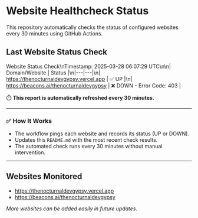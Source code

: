 # Website Healthcheck Status

This repository automatically checks the status of configured websites every 30 minutes using GitHub Actions.

## Last Website Status Check

<!-- status_table_start -->
Website Status Check\nTimestamp: 2025-03-28 06:07:29 UTC\n\n| Domain/Website | Status |\n|---|---|\n| https://thenocturnaldevgypsy.vercel.app | ✅ UP |\n| https://beacons.ai/thenocturnaldevgypsy | ❌ DOWN - Error Code: 403 |
<!-- status_table_end -->

⏱️ **This report is automatically refreshed every 30 minutes.**

---

### ✅ How It Works
- The workflow pings each website and records its status (UP or DOWN).
- Updates this `README.md` with the most recent check results.
- The automated check runs every 30 minutes without manual intervention.

---

## Websites Monitored
- https://thenocturnaldevgypsy.vercel.app
- https://beacons.ai/thenocturnaldevgypsy

*More websites can be added easily in future updates.*
